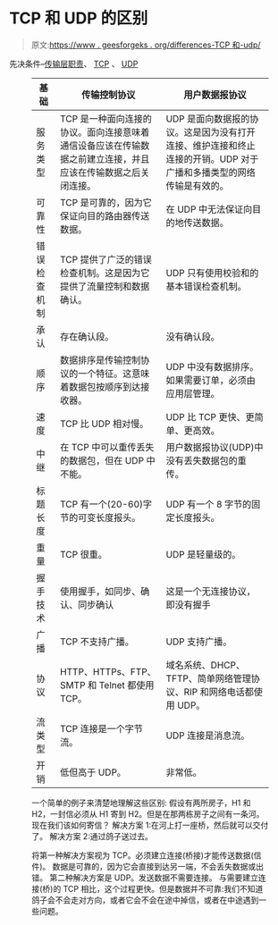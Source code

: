 # TCP 和 UDP 的区别

> 原文:[https://www . geesforgeks . org/differences-TCP 和-udp/](https://www.geeksforgeeks.org/differences-between-tcp-and-udp/)

先决条件–[传输层职责](https://www.geeksforgeeks.org/computer-network-transport-layer-responsibilities/)、 [TCP](https://www.geeksforgeeks.org/computer-network-tcp-congestion-control/) 、 [UDP](https://www.geeksforgeeks.org/computer-network-user-datagram-protocol-udp/)

<figure class="table">

| 基础 | 传输控制协议 | 用户数据报协议 |
| --- | --- | --- |
| 服务类型 | TCP 是一种面向连接的协议。面向连接意味着通信设备应该在传输数据之前建立连接，并且应该在传输数据之后关闭连接。 | UDP 是面向数据报的协议。这是因为没有打开连接、维护连接和终止连接的开销。UDP 对于广播和多播类型的网络传输是有效的。 |
| 可靠性 | TCP 是可靠的，因为它保证向目的路由器传送数据。 | 在 UDP 中无法保证向目的地传送数据。 |
| 错误检查机制 | TCP 提供了广泛的错误检查机制。这是因为它提供了流量控制和数据确认。 | UDP 只有使用校验和的基本错误检查机制。 |
| 承认 | 存在确认段。 | 没有确认段。 |
| 顺序 | 数据排序是传输控制协议的一个特征。这意味着数据包按顺序到达接收器。 | UDP 中没有数据排序。如果需要订单，必须由应用层管理。 |
| 速度 | TCP 比 UDP 相对慢。 | UDP 比 TCP 更快、更简单、更高效。 |
| 中继 | 在 TCP 中可以重传丢失的数据包，但在 UDP 中不能。 | 用户数据报协议(UDP)中没有丢失数据包的重传。 |
| 标题长度 | TCP 有一个(20-60)字节的可变长度报头。 | UDP 有一个 8 字节的固定长度报头。 |
| 重量 | TCP 很重。 | UDP 是轻量级的。 |
| 握手技术 | 使用握手，如同步、确认、同步确认 | 这是一个无连接协议，即没有握手 |
| 广播 | TCP 不支持广播。 | UDP 支持广播。 |
| 协议 | HTTP、HTTPs、FTP、SMTP 和 Telnet 都使用 TCP。 | 域名系统、DHCP、TFTP、简单网络管理协议、RIP 和网络电话都使用 UDP。 |
| 流类型 | TCP 连接是一个字节流。 | UDP 连接是消息流。 |
| 开销 | 低但高于 UDP。 | 非常低。 |

一个简单的例子来清楚地理解这些区别:
假设有两所房子，H1 和 H2，一封信必须从 H1 寄到 H2。但是在那两栋房子之间有一条河。现在我们该如何寄信？
解决方案 1:在河上打一座桥，然后就可以交付了。
解决方案 2:通过鸽子送过去。

将第一种解决方案视为 TCP。必须建立连接(桥接)才能传送数据(信件)。
数据是可靠的，因为它会直接到达另一端，不会丢失数据或出错。
第二种解决方案是 UDP。发送数据不需要连接。
与需要建立连接(桥)的 TCP 相比，这个过程更快。但是数据并不可靠:我们不知道鸽子会不会走对方向，或者它会不会在途中掉信，或者在中途遇到一些问题。

</figure>